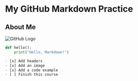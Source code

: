 # My GitHub Markdown Practice
## About Me

![GitHub Logo](https://github.githubassets.com/images/modules/logos_page/GitHub-Mark.png)

```python
def hello():
    print("Hello, Markdown!")

- [x] Add headers
- [x] Add an image
- [x] Add a code example
- [ ] Finish this course



